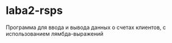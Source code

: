 # laba2-rsps
Программа для ввода и вывода данных о счетах клиентов, с использованием лямбда-выражений
